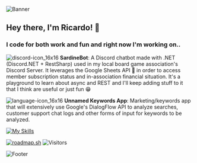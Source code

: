 ![Banner](https://github.com/xarop-pa-toss/xarop-pa-toss/assets/12295009/2c11292b-6918-4c5c-841e-66808c15bcb2)  

## Hey there, I'm Ricardo! 👋  
### I code for both work and fun and right now I'm working on..  
  
![discord-icon_16x16](https://github.com/xarop-pa-toss/xarop-pa-toss/assets/12295009/e9f68fc5-ba58-4d97-b6fe-abb28cfdcd90) **SardineBot**: A Discord chatbot made with .NET (Discord.NET + RestSharp) used in my local board game association's Discord Server. It leverages the Google Sheets API 📝 in order to access member subscription status and in-association financial situation. It's a playground to learn about async and REST and I'll keep adding stuff to it that I think are useful or just fun 😁
  
![language-icon_16x16](https://github.com/xarop-pa-toss/xarop-pa-toss/assets/12295009/92371874-28e8-408c-a241-dafa41e1f815) **Unnamed Keywords App**: Marketing/keywords app that will extensively use Google's DialogFlow API to analyze searches, customer support chat logs and other forms of input for keywords to be analyzed.




[![My Skills](https://skillicons.dev/icons?i=dotnet,cs,py,mysql,docker,linux,raspberrypi)](https://skillicons.dev)

[![roadmap.sh](https://api.roadmap.sh/v1-badge/wide/649013f2779070ae624b432a?variant=light&roadmaps=backend%2Csql%2Caspnet-core%2Cgolang)](https://roadmap.sh)
![Visitors](https://api.visitorbadge.io/api/visitors?path=https%3A%2F%2Fgithub.com%2Fxarop-pa-toss&label=Visitors&labelColor=%23d9e3f0&countColor=%23ba68c8&style=plastic)  


<!--
**xarop-pa-toss/xarop-pa-toss** is a ✨ _special_ ✨ repository because its `README.md` (this file) appears on your GitHub profile.

Here are some ideas to get you started:

- 🔭 I’m currently working on ...
- 🌱 I’m currently learning ...
- 👯 I’m looking to collaborate on ...
- 🤔 I’m looking for help with ...
- 💬 Ask me about ...
- 📫 How to reach me: ...
- 😄 Pronouns: ...
- ⚡ Fun fact: ...
-->

![Footer](https://github.com/xarop-pa-toss/xarop-pa-toss/assets/12295009/360ec114-5f02-4f3b-915b-d2cdf86ad497)
